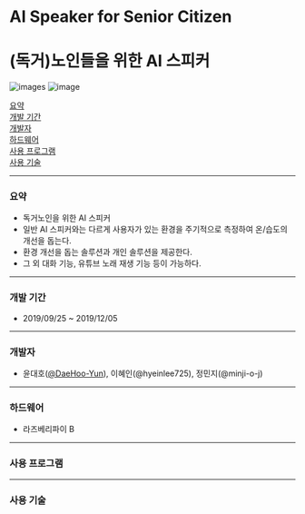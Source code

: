 # AI Speaker for Senior Citizen
# (독거)노인들을 위한 AI 스피커
![images](https://img.shields.io/github/license/minji-o-j/AI-Speaker-for-Senior-Citizen?style=social)
![image](https://img.shields.io/badge/language-Python-blueviolet?style=social&logo=Python)

[요약](#요약)  
[개발 기간](#개발-기간)  
[개발자](#개발자)  
[하드웨어](#하드웨어)  
[사용 프로그램](#사용-프로그램)  
[사용 기술](#사용-기술)  

---
### 요약
 - 독거노인을 위한 AI 스피커
 - 일반 AI 스피커와는 다르게 사용자가 있는 환경을 주기적으로 측정하여 온/습도의 개선을 돕는다.
 - 환경 개선을 돕는 솔루션과 개인 솔루션을 제공한다.
 - 그 외 대화 기능, 유튜브 노래 재생 기능 등이 가능하다.
---
### 개발 기간
- 2019/09/25 ~ 2019/12/05
---
### 개발자

- 윤대호([@DaeHoo-Yun](https://github.com/DaeHoo-Yun)), 이혜인(@hyeinlee725), 정민지(@minji-o-j)
---
### 하드웨어
- 라즈베리파이 B
---
### 사용 프로그램
---
### 사용 기술
